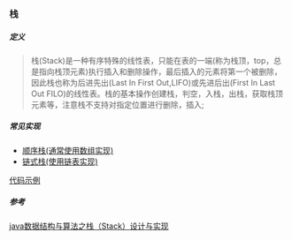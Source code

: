 ### 栈

##### 定义

>栈(Stack)是一种有序特殊的线性表，只能在表的一端(称为栈顶，top，总是指向栈顶元素)执行插入和删除操作，最后插入的元素将第一个被删除，因此栈也称为后进先出(Last In First Out,LIFO)或先进后出(First In Last Out FILO)的线性表。栈的基本操作创建栈，判空，入栈，出栈，获取栈顶元素等，注意栈不支持对指定位置进行删除，插入;


##### 常见实现

* [顺序栈(通常使用数组实现)](SequenceStack.png)
* [链式栈(使用链表实现)](LinkedStack.png)

[代码示例](../../../TutorialCodeSample/src/main/java/com/xcstasy/tutorial/datastructure/stack/Stack.kt)

##### 参考

[java数据结构与算法之栈（Stack）设计与实现](http://blog.csdn.net/javazejian/article/details/53362993)